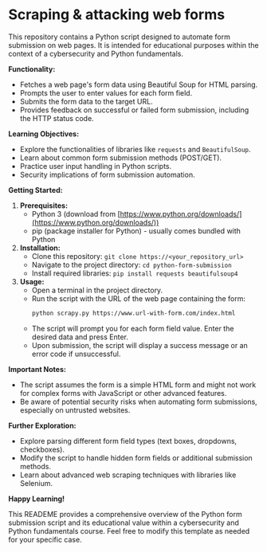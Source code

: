 # Scraping & attacking web forms

This repository contains a Python script designed to automate form submission on web pages. It is intended for educational purposes within the context of a cybersecurity and Python fundamentals.

**Functionality:**

* Fetches a web page's form data using Beautiful Soup for HTML parsing.
* Prompts the user to enter values for each form field.
* Submits the form data to the target URL.
* Provides feedback on successful or failed form submission, including the HTTP status code.

**Learning Objectives:**

* Explore the functionalities of libraries like `requests` and `BeautifulSoup`.
* Learn about common form submission methods (POST/GET).
* Practice user input handling in Python scripts.
* Security implications of form submission automation.

**Getting Started:**

1. **Prerequisites:**
    * Python 3 (download from [https://www.python.org/downloads/](https://www.python.org/downloads/))
    * pip (package installer for Python) - usually comes bundled with Python
2. **Installation:**
    * Clone this repository: `git clone https://<your_repository_url>`
    * Navigate to the project directory: `cd python-form-submission`
    * Install required libraries: `pip install requests beautifulsoup4`
3. **Usage:**
    * Open a terminal in the project directory.
    * Run the script with the URL of the web page containing the form:
        ```bash
        python scrapy.py https://www.url-with-form.com/index.html
        ```
    * The script will prompt you for each form field value. Enter the desired data and press Enter.
    * Upon submission, the script will display a success message or an error code if unsuccessful.

**Important Notes:**

* The script assumes the form is a simple HTML form and might not work for complex forms with JavaScript or other advanced features.
* Be aware of potential security risks when automating form submissions, especially on untrusted websites.

**Further Exploration:**

* Explore parsing different form field types (text boxes, dropdowns, checkboxes).
* Modify the script to handle hidden form fields or additional submission methods.
* Learn about advanced web scraping techniques with libraries like Selenium.

**Happy Learning!**

This READEME provides a comprehensive overview of the Python form submission script and its educational value within a cybersecurity and Python fundamentals course. Feel free to modify this template as needed for your specific case.
